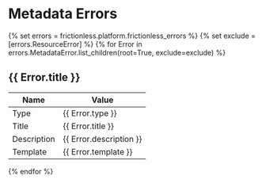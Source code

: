 # Metadata Errors

{% set errors = frictionless.platform.frictionless_errors %}
{% set exclude = [errors.ResourceError] %}
{% for Error in errors.MetadataError.list_children(root=True, exclude=exclude) %}
## {{ Error.title }}

| Name        | Value                      |
| ----------- | -------------------------- |
| Type        | {{ Error.type }}           |
| Title       | {{ Error.title }}          |
| Description | {{ Error.description }}    |
| Template    | {{ Error.template }}       |
{% endfor %}

